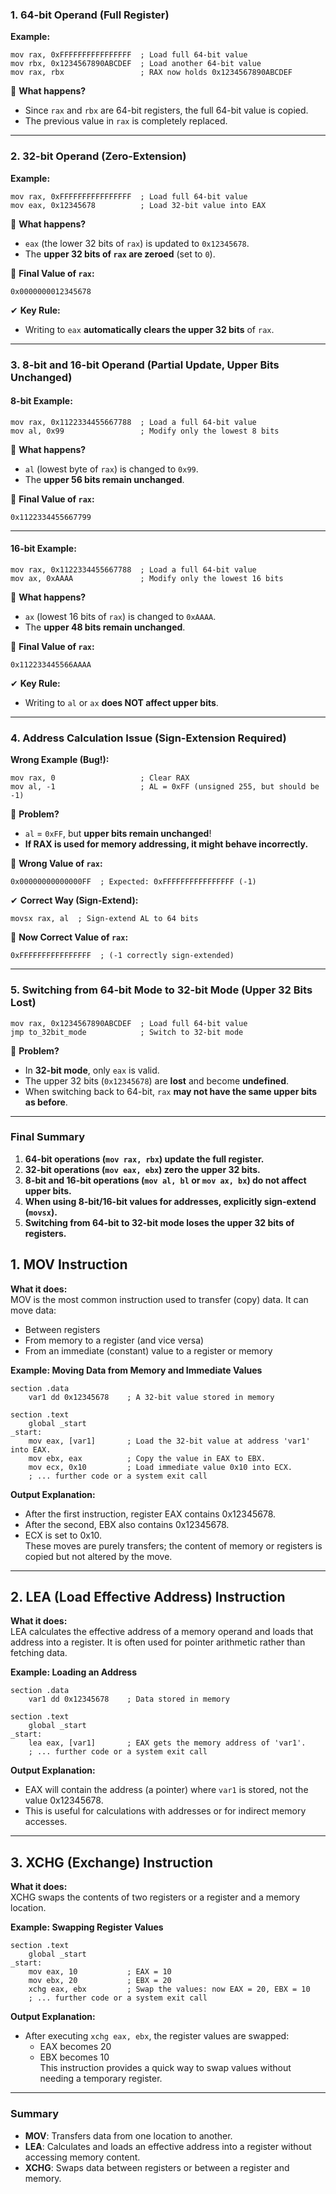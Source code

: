 ### **1. 64-bit Operand (Full Register)**
**Example:**
```assembly
mov rax, 0xFFFFFFFFFFFFFFFF  ; Load full 64-bit value
mov rbx, 0x1234567890ABCDEF  ; Load another 64-bit value
mov rax, rbx                 ; RAX now holds 0x1234567890ABCDEF
```
📌 **What happens?**  
- Since `rax` and `rbx` are 64-bit registers, the full 64-bit value is copied.
- The previous value in `rax` is completely replaced.

---

### **2. 32-bit Operand (Zero-Extension)**
**Example:**
```assembly
mov rax, 0xFFFFFFFFFFFFFFFF  ; Load full 64-bit value
mov eax, 0x12345678          ; Load 32-bit value into EAX
```
📌 **What happens?**  
- `eax` (the lower 32 bits of `rax`) is updated to `0x12345678`.  
- The **upper 32 bits of `rax` are zeroed** (set to `0`).  

🛑 **Final Value of `rax`:**  
```
0x0000000012345678
```
✔ **Key Rule:**  
- Writing to `eax` **automatically clears the upper 32 bits** of `rax`.

---

### **3. 8-bit and 16-bit Operand (Partial Update, Upper Bits Unchanged)**
#### **8-bit Example:**
```assembly
mov rax, 0x1122334455667788  ; Load a full 64-bit value
mov al, 0x99                 ; Modify only the lowest 8 bits
```
📌 **What happens?**  
- `al` (lowest byte of `rax`) is changed to `0x99`.  
- The **upper 56 bits remain unchanged**.

🛑 **Final Value of `rax`:**  
```
0x1122334455667799
```

---

#### **16-bit Example:**
```assembly
mov rax, 0x1122334455667788  ; Load a full 64-bit value
mov ax, 0xAAAA               ; Modify only the lowest 16 bits
```
📌 **What happens?**  
- `ax` (lowest 16 bits of `rax`) is changed to `0xAAAA`.  
- The **upper 48 bits remain unchanged**.

🛑 **Final Value of `rax`:**  
```
0x112233445566AAAA
```

✔ **Key Rule:**  
- Writing to `al` or `ax` **does NOT affect upper bits**.

---

### **4. Address Calculation Issue (Sign-Extension Required)**
**Wrong Example (Bug!):**
```assembly
mov rax, 0                   ; Clear RAX
mov al, -1                   ; AL = 0xFF (unsigned 255, but should be -1)
```
📌 **Problem?**  
- `al` = `0xFF`, but **upper bits remain unchanged**!  
- **If RAX is used for memory addressing, it might behave incorrectly.**

🛑 **Wrong Value of `rax`:**  
```
0x00000000000000FF  ; Expected: 0xFFFFFFFFFFFFFFFF (-1)
```

✔ **Correct Way (Sign-Extend):**
```assembly
movsx rax, al  ; Sign-extend AL to 64 bits
```
🛑 **Now Correct Value of `rax`:**  
```
0xFFFFFFFFFFFFFFFF  ; (-1 correctly sign-extended)
```

---

### **5. Switching from 64-bit Mode to 32-bit Mode (Upper 32 Bits Lost)**
```assembly
mov rax, 0x1234567890ABCDEF  ; Load full 64-bit value
jmp to_32bit_mode            ; Switch to 32-bit mode
```
📌 **Problem?**  
- In **32-bit mode**, only `eax` is valid.  
- The upper 32 bits (`0x12345678`) are **lost** and become **undefined**.  
- When switching back to 64-bit, `rax` **may not have the same upper bits as before**.

---

### **Final Summary**
1. **64-bit operations (`mov rax, rbx`) update the full register.**
2. **32-bit operations (`mov eax, ebx`) zero the upper 32 bits.**
3. **8-bit and 16-bit operations (`mov al, bl` or `mov ax, bx`) do not affect upper bits.**
4. **When using 8-bit/16-bit values for addresses, explicitly sign-extend (`movsx`).**
5. **Switching from 64-bit to 32-bit mode loses the upper 32 bits of registers.**


## 1. MOV Instruction

**What it does:**  
MOV is the most common instruction used to transfer (copy) data. It can move data:
- Between registers  
- From memory to a register (and vice versa)  
- From an immediate (constant) value to a register or memory

**Example: Moving Data from Memory and Immediate Values**

```assembly
section .data
    var1 dd 0x12345678    ; A 32-bit value stored in memory

section .text
    global _start
_start:
    mov eax, [var1]       ; Load the 32-bit value at address 'var1' into EAX.
    mov ebx, eax          ; Copy the value in EAX to EBX.
    mov ecx, 0x10         ; Load immediate value 0x10 into ECX.
    ; ... further code or a system exit call
```

**Output Explanation:**  
- After the first instruction, register EAX contains 0x12345678.  
- After the second, EBX also contains 0x12345678.  
- ECX is set to 0x10.  
These moves are purely transfers; the content of memory or registers is copied but not altered by the move.

---

## 2. LEA (Load Effective Address) Instruction

**What it does:**  
LEA calculates the effective address of a memory operand and loads that address into a register. It is often used for pointer arithmetic rather than fetching data.

**Example: Loading an Address**

```assembly
section .data
    var1 dd 0x12345678    ; Data stored in memory

section .text
    global _start
_start:
    lea eax, [var1]       ; EAX gets the memory address of 'var1'.
    ; ... further code or a system exit call
```

**Output Explanation:**  
- EAX will contain the address (a pointer) where `var1` is stored, not the value 0x12345678.  
- This is useful for calculations with addresses or for indirect memory accesses.

---

## 3. XCHG (Exchange) Instruction

**What it does:**  
XCHG swaps the contents of two registers or a register and a memory location.

**Example: Swapping Register Values**

```assembly
section .text
    global _start
_start:
    mov eax, 10           ; EAX = 10
    mov ebx, 20           ; EBX = 20
    xchg eax, ebx         ; Swap the values: now EAX = 20, EBX = 10
    ; ... further code or a system exit call
```

**Output Explanation:**  
- After executing `xchg eax, ebx`, the register values are swapped:  
  - EAX becomes 20  
  - EBX becomes 10  
This instruction provides a quick way to swap values without needing a temporary register.

---

### Summary

- **MOV**: Transfers data from one location to another.  
- **LEA**: Calculates and loads an effective address into a register without accessing memory content.  
- **XCHG**: Swaps data between registers or between a register and memory.